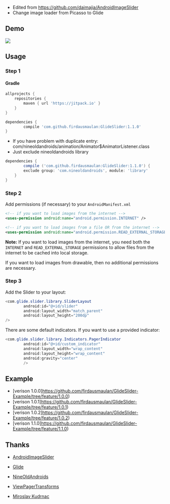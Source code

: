 - Edited from https://github.com/daimajia/AndroidImageSlider
- Change image loader from Picasso to Glide
 
## Demo
 
![](http://ww3.sinaimg.cn/mw690/610dc034jw1egzor66ojdg20950fknpe.gif)
 
## Usage

### Step 1

#### Gradle

```groovy
allprojects {
	repositories {
		maven { url 'https://jitpack.io' }
	}
}
```

```groovy
dependencies {
    	compile 'com.github.firdausmaulan:GlideSlider:1.1.0'
}
```

- If you have problem with duplicate entry: com/nineoldandroids/animation/Animator$AnimatorListener.class
- Just exclude nineoldandroids library

```groovy
dependencies {
    	compile ('com.github.firdausmaulan:GlideSlider:1.1.0') {
		exclude group: 'com.nineoldandroids', module: 'library'
	}
}
```

### Step 2

Add permissions (if necessary) to your `AndroidManifest.xml`

```xml
<!-- if you want to load images from the internet -->
<uses-permission android:name="android.permission.INTERNET" /> 

<!-- if you want to load images from a file OR from the internet -->
<uses-permission android:name="android.permission.READ_EXTERNAL_STORAGE" />
```

**Note:** If you want to load images from the internet, you need both the `INTERNET` and `READ_EXTERNAL_STORAGE` permissions to allow files from the internet to be cached into local storage.

If you want to load images from drawable, then no additional permissions are necessary.

### Step 3

Add the Slider to your layout:
 
```java
<com.glide.slider.library.SliderLayout
        android:id="@+id/slider"
        android:layout_width="match_parent"
        android:layout_height="200dp"
/>
```        
 
There are some default indicators. If you want to use a provided indicator:
 
```java
<com.glide.slider.library.Indicators.PagerIndicator
        android:id="@+id/custom_indicator"
        android:layout_width="wrap_content"
        android:layout_height="wrap_content"
        android:gravity="center"
        />
```

## Example
- [verison 1.0.0]https://github.com/firdausmaulan/GlideSlider-Example/tree/feature/1.0.0)
- [verison 1.0.1]https://github.com/firdausmaulan/GlideSlider-Example/tree/feature/1.0.1)
- [verison 1.0.2]https://github.com/firdausmaulan/GlideSlider-Example/tree/feature/1.0.2)
- [verison 1.1.0]https://github.com/firdausmaulan/GlideSlider-Example/tree/feature/1.1.0)

## Thanks

- [AndroidImageSlider](https://github.com/daimajia/AndroidImageSlider)
- [Glide](https://github.com/bumptech/glide)
- [NineOldAndroids](https://github.com/JakeWharton/NineOldAndroids)
- [ViewPagerTransforms](https://github.com/ToxicBakery/ViewPagerTransforms)

- [Miroslav Kudrnac](https://github.com/mkudrnac)
